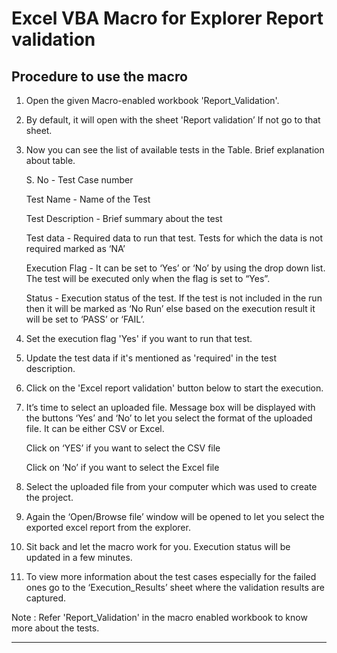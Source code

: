 # Excel VBA Macro for Explorer Report validation


## Procedure to use the macro


1. Open the given Macro-enabled workbook 'Report_Validation'.

2. By default, it will open with the sheet 'Report validation’ If not go to that sheet.

3. Now you can see the list of available tests in the Table. Brief explanation about table.

   S. No  - Test Case number

   Test Name  - Name of the Test

   Test Description - Brief summary about the test

   Test data - Required data to run that test. Tests for which the data is not required marked as ‘NA’

   Execution Flag - It can be set to ‘Yes’ or ‘No’ by using the drop down list. The test will be executed only when the flag is set to “Yes”.

   Status - Execution status of the test. If the test is not included in the run then it will be marked as ‘No Run’ else based on the execution result it will be set to ‘PASS’   or ‘FAIL’.

4. Set the execution flag 'Yes' if you want to run that test. 

5. Update the test data if it's mentioned as 'required' in the test description.

6. Click on the 'Excel report validation' button below to start the execution.

7. It’s time to select an uploaded file.  Message box will be displayed with the buttons ‘Yes’ and ‘No’ to let you select the format of the uploaded file. It can be either CSV or Excel.
   
   Click on ‘YES’ if you want to select the CSV file
   
   Click on ‘No’ if you want to select the Excel file
   
8. Select the uploaded file from your computer which was used to create the project.

9. Again the ‘Open/Browse file’ window will be opened to let you select the exported excel report from the explorer. 

10. Sit back and let the macro work for you. Execution status will be updated in a few minutes.

11. To view more information about the test cases  especially for the failed ones go to the ‘Execution_Results’ sheet where the validation results are captured.

Note : Refer 'Report_Validation' in the macro enabled workbook to know more about the tests.

***

